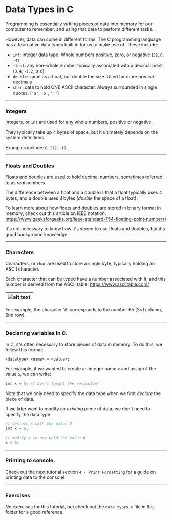 # Data Types in C

Programming is essentially writing pieces of data into memory for our computer to remember, and using that data to perform different tasks.

However, data can come in different forms. The C programming language has a few native data types built in for us to make use of. These include:

- ```int```: integer data type. Whole numbers positive, zero, or negative (```32```, ```0```, ```-4```)
- ```float```: any non-whole number typically associated with a decimal point (```0.4```, ```-1.2```, ```0.0```)
- ```double```: same as a float, but double the size. Used for more precise decimals
- ```char```: data to hold ONE ASCII character. Always surrounded in single quotes. (```'a'```, ```'b'```, ```'!'```)

---

### Integers

Integers, or ```int``` are used for any whole numbers, positive or negative.

They typically take up 4 bytes of space, but it ultimately depends on the system definitions.

Examples include: ```0```, ```112```, ```-19```.

---

### Floats and Doubles

Floats and doubles are used to hold decimal numbers, sometimes referred to as _real_ numbers.

The difference between a float and a double is that a float typically uses 4 bytes, and a double uses 8 bytes (_double_ the space of a float).

To learn more about how floats and doubles are stored in binary format in memory, check out this article on IEEE notation: https://www.geeksforgeeks.org/ieee-standard-754-floating-point-numbers/

It's not necessary to know how it's stored to use floats and doubles, but it's good background knowledge.

---

### Characters

Characters, or ```char``` are used to store a single byte, typically holding an ASCII character.

Each character that can be typed have a number associated with it, and this number is derived from the ASCII table: https://www.asciitable.com/

| ![alt text](https://www.asciitable.com/asciifull.gif "Navigating to the folder with my C file") |
|:--:|

For example, the character 'A' corresponds to the number 65 (3rd column, 2nd row).

---

### Declaring variables in C.

In C, it's often necessary to store pieces of data in memory. To do this, we follow this format:

```
<datatype> <name> = <value>;
```

For example, if we wanted to create an integer name ```x``` and assign it the value ```5```, we can write:

```C
int x = 5; // Don't forget the semicolon!
```

Note that we only need to specify the data type when we first _declare_ the piece of data.

If we later want to modify an _existing_ piece of data, we don't need to specify the data type:

```C
// declare x with the value 5
int x = 5;

// modify x to now hold the value 6
x = 6;
```

---

### Printing to console.

Check out the next tutorial section ```4 - Print Formatting``` for a guide on printing data to the console!

---

### Exercises

No exercises for this tutorial, but check out the ```data_types.c``` file in this folder for a good reference.

